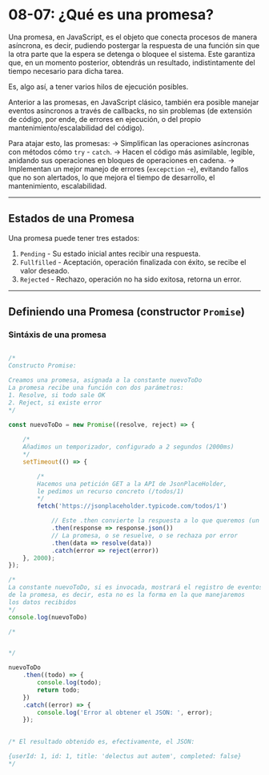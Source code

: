 # 08-07:    ¿Qué es una promesa?

Una promesa, en JavaScript, es el objeto que conecta procesos de manera asíncrona, es decir, pudiendo postergar la respuesta de una función sin que la otra parte que la espera se detenga o bloquee el sistema. Este garantiza que, en un momento posterior, obtendrás un resultado, indistintamente del tiempo necesario para dicha tarea.

Es, algo así, a tener varios hilos de ejecución posibles.

Anterior a las promesas, en JavaScript clásico, también era posible manejar eventos asíncronos a través de callbacks, no sin problemas (de extensión de código, por ende, de errores en ejecución, o del propio mantenimiento/escalabilidad del código).

Para atajar esto, las promesas:
-> Simplifican las operaciones asíncronas con métodos cómo `try` - `catch`.
-> Hacen el código más asimilable, legible, anidando sus operaciones en bloques de operaciones en cadena.
-> Implementan un mejor manejo de errores (`excepction` -`e`), evitando fallos que no son alertados, lo que mejora el tiempo de desarrollo, el mantenimiento, escalabilidad.

***
## Estados de una Promesa

Una promesa puede tener tres estados:

1. `Pending` - Su estado inicial antes recibir una respuesta.
2. `Fullfilled` - Aceptación, operación finalizada con éxito, se recibe el valor deseado.
3. `Rejected` - Rechazo, operación no ha sido exitosa, retorna un error.

***
## Definiendo una Promesa (constructor `Promise`)
### Sintáxis de una promesa
```js

/*
Constructo Promise:

Creamos una promesa, asignada a la constante nuevoToDo
La promesa recibe una función con dos parámetros:
1. Resolve, si todo sale OK
2. Reject, si existe error
*/

const nuevoToDo = new Promise((resolve, reject) => {
    
    /*
    Añadimos un temporizador, configurado a 2 segundos (2000ms)
    */
    setTimeout(() => {

        /*
        Hacemos una petición GET a la API de JsonPlaceHolder,
        le pedimos un recurso concreto (/todos/1)
        */
        fetch('https://jsonplaceholder.typicode.com/todos/1')

            // Este .then convierte la respuesta a lo que queremos (un JSON)
            .then(response => response.json())
            // La promesa, o se resuelve, o se rechaza por error
            .then(data => resolve(data))
            .catch(error => reject(error))
    }, 2000);
});

/*
La constante nuevoToDo, si es invocada, mostrará el registro de eventos
de la promesa, es decir, esta no es la forma en la que manejaremos
los datos recibidos
*/
console.log(nuevoToDo)

/*


*/

nuevoToDo
    .then((todo) => {
        console.log(todo);
        return todo;
    })
    .catch((error) => {
        console.log('Error al obtener el JSON: ', error);
    });
    

/* El resultado obtenido es, efectivamente, el JSON:

{userId: 1, id: 1, title: 'delectus aut autem', completed: false}
*/
```

